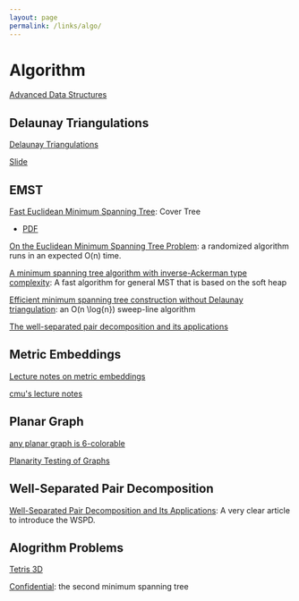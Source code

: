 ```yaml
---
layout: page
permalink: /links/algo/
---
```


# Algorithm

[Advanced Data Structures](http://courses.csail.mit.edu/6.897/spring05/lec.html)

## Delaunay Triangulations
[Delaunay Triangulations](http://www.ti.inf.ethz.ch/ew/courses/CG13/lecture/Chapter%206.pdf)

[Slide](http://www.cs.uu.nl/docs/vakken/ga/slides9alt.pdf)

## EMST
[Fast Euclidean Minimum Spanning Tree](http://videolectures.net/kdd2010_march_fem/): Cover Tree

  * [PDF](http://www.cc.gatech.edu/~pram/pubs/rp494b-march.pdf)

[On the Euclidean Minimum Spanning Tree Problem](http://www.engr.uconn.edu/~rajasek/Jmsc3.pdf): a randomized algorithm runs in an expected O(n) time.

[A minimum spanning tree algorithm with inverse-Ackerman type complexity](http://www.ms.unimelb.edu.au/~woodd/NetOpt/Chazelle-MST-JACM.pdf): A fast algorithm for general MST that is based on the soft heap

[Efficient minimum spanning tree construction without Delaunay triangulation](http://www.ece.northwestern.edu/~haizhou/publications/zhou02ipl.pdf): an O(n \log{n}) sweep-line algorithm

[The well-separated pair decomposition and its applications](http://people.scs.carleton.ca/~michiel/aa-handbook.pdf)

## Metric Embeddings
[Lecture notes on metric embeddings](http://kam.mff.cuni.cz/~matousek/ba-a4.pdf)

[cmu's lecture notes](http://www.cs.cmu.edu/~./anupamg/metrics/lectures/)


## Planar Graph
[any planar graph is 6-colorable](https://courses.engr.illinois.edu/cs173/fa2010/lectures/planargraphs.pdf)

[Planarity Testing of Graphs](http://www.tcs.tifr.res.in/~workshop/nitp_igga/slides/shreesh-planarity-patna.pdf)


## Well-Separated Pair Decomposition
[Well-Separated Pair Decomposition and Its Applications](http://people.scs.carleton.ca/~michiel/aa-handbook.pdf): A very clear article to introduce the WSPD.


## Alogrithm Problems
[Tetris 3D](http://main.edu.pl/en/archive/oi/13/tet)

[Confidential](http://acm.timus.ru/problem.aspx?space=1&num=1416): the second minimum spanning tree
